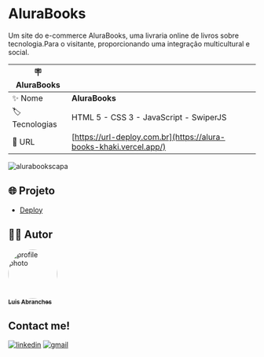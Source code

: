 

# AluraBooks
Um site do e-commerce AluraBooks, uma livraria online de livros sobre tecnologia.Para o visitante, proporcionando uma integração multicultural e social.


| :placard: AluraBooks  |     |
| -------------  | --- |
| :sparkles: Nome        | **AluraBooks**
| :label: Tecnologias | HTML 5 - CSS 3 - JavaScript - SwiperJS
| :rocket: URL         | [https://url-deploy.com.br](https://alura-books-khaki.vercel.app/)


<!-- Inserir imagem com a #vitrinedev ao final do link -->
![alurabookscapa](https://github.com/lu78abranches/AluraBooks/assets/101315079/70b9beab-00ca-4116-aa12-8746c7502fa6)




## 🌐 Projeto

- [Deploy](https://alura-books-khaki.vercel.app/)

## 👨‍💻 Autor

<a href="https://github.com/pejamp">
 <img 
  src="https://github.com/lu78abranches/Chalenge-CodeChella/assets/101315079/81923a48-6709-471c-8774-b8d999401db7" 
  width="100px;" 
  alt="profile photo" 
  style="border-radius: 50%;"
 />
 <br />
 <sub><b>Luis Abranches</b></sub>
</a> 
<a href="https://github.com/pejamp"></a>
<br />

## Contact me!

[![linkedin](https://img.shields.io/badge/linkedin-0A66C2?style=for-the-badge&logo=linkedin&logoColor=white)](https://www.linkedin.com/in/luis-abranches/)
[![gmail](https://img.shields.io/badge/gmail-c14438?style=for-the-badge&logo=gmail&logoColor=white)](mailto:luisabranches.violao@gmail.com)
